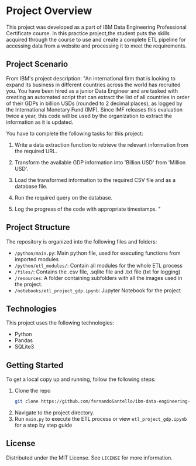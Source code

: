 # Project Overview

This project was developed as a part of IBM Data Engineering Professional Certificate course. In this practice project,the student puts the skills acquired through the course to use and create a complete ETL pipeline for accessing data from a website and processing it to meet the requirements.

## Project Scenario

From IBM's project description:
"An international firm that is looking to expand its business in different countries across the world has recruited you. You have been hired as a junior Data Engineer and are tasked with creating an automated script that can extract the list of all countries in order of their GDPs in billion USDs (rounded to 2 decimal places), as logged by the International Monetary Fund (IMF). Since IMF releases this evaluation twice a year, this code will be used by the organization to extract the information as it is updated.

You have to complete the following tasks for this project:

1. Write a data extraction function to retrieve the relevant information from the required URL.

2. Transform the available GDP information into 'Billion USD' from 'Million USD'.

3. Load the transformed information to the required CSV file and as a database file.

4. Run the required query on the database.

5. Log the progress of the code with appropriate timestamps.
   "

## Project Structure

The repository is organized into the following files and folders:

- `/python/main.py`: Main python file, used for executing functions from imported modules
- `/python/etl_modules/`: Contain all modules for the whole ETL process
- `/files/`: Contains the .csv file, .sqlite file and .txt file (txt for logging)
- `/resources`: A folder containing subfolders with all the images used in the project.
- `/notebooks/etl_project_gdp.ipynb`: Jupyter Notebook for the project

## Technologies

This project uses the following technologies:

- Python
- Pandas
- SQLite3

## Getting Started

To get a local copy up and running, follow the following steps:

1. Clone the repo
   ```sh
   git clone https://github.com/fernandoSantello/ibm-data-engineering-project-1.git
   ```
2. Navigate to the project directory.
3. Run `main.py` to execute the ETL process or view `etl_project_gdp.ipynb` for a step by step guide

## License

Distributed under the MIT License. See `LICENSE` for more information.
